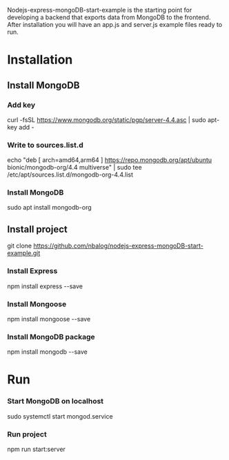 Nodejs-express-mongoDB-start-example is the starting point for developing a backend that exports data from MongoDB to the frontend. After installation you will have an app.js and server.js example files ready to run.   
# Installation
## Install MongoDB 
### Add key
curl -fsSL https://www.mongodb.org/static/pgp/server-4.4.asc | sudo apt-key add -  
### Write to sources.list.d
echo "deb [ arch=amd64,arm64 ] https://repo.mongodb.org/apt/ubuntu bionic/mongodb-org/4.4 multiverse" | sudo tee /etc/apt/sources.list.d/mongodb-org-4.4.list  
### Install MongoDB
sudo apt install mongodb-org 
## Install project
git clone https://github.com/nbalog/nodejs-express-mongoDB-start-example.git
### Install Express
npm install express --save
### Install Mongoose  
npm install mongoose --save
### Install MongoDB package   
npm install mongodb --save

# Run
### Start MongoDB on localhost
sudo systemctl start mongod.service
### Run project  
npm run start:server  

